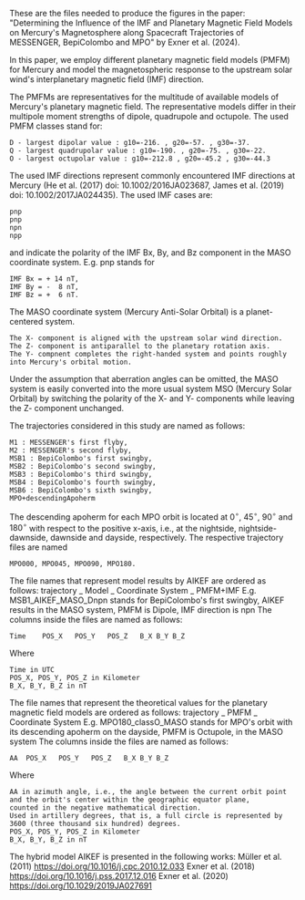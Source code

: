 These are the files needed to produce the figures in the paper:
"Determining the Influence of the IMF and Planetary Magnetic Field Models on Mercury's Magnetosphere along Spacecraft Trajectories of MESSENGER, BepiColombo and MPO" by Exner et al. (2024).

In this paper, we employ different planetary magnetic field models (PMFM) for Mercury and model the magnetospheric response to the upstream solar wind's interplanetary magnetic field (IMF) direction.

The PMFMs are representatives for the multitude of available models of Mercury's planetary magnetic field.
The representative models differ in their multipole moment strengths of dipole, quadrupole and octupole.
The used PMFM classes stand for:

    D - largest dipolar value : g10=-216. , g20=-57. , g30=-37.
    Q - largest quadrupolar value : g10=-190. , g20=-75. , g30=-22.
    O - largest octupolar value : g10=-212.8 , g20=-45.2 , g30=-44.3 

The used IMF directions represent commonly encountered IMF directions at Mercury (He et al. (2017) doi: 10.1002/2016JA023687, James et al. (2019) doi: 10.1002/2017JA024435).
The used IMF cases are:

    pnp
    pnp
    npn
    npp  
    
and indicate the polarity of the IMF Bx, By, and Bz component in the MASO coordinate system.
E.g. pnp stands for 

    IMF Bx = + 14 nT,
    IMF By = -  8 nT,
    IMF Bz = +  6 nT.

The MASO coordinate system (Mercury Anti-Solar Orbital) is a planet-centered system.

    The X- component is aligned with the upstream solar wind direction.
    The Z- component is antiparallel to the planetary rotation axis.
    The Y- compnent completes the right-handed system and points roughly into Mercury's orbital motion.

Under the assumption that aberration angles can be omitted, 
the MASO system is easily converted into the more usual 
system MSO (Mercury Solar Orbital) by switching the 
polarity of the X- and Y- components while leaving the Z- component unchanged.

The trajectories considered in this study are named as follows:

    M1 : MESSENGER's first flyby,
    M2 : MESSENGER's second flyby,
    MSB1 : BepiColombo's first swingby,
    MSB2 : BepiColombo's second swingby,
    MSB3 : BepiColombo's third swingby,
    MSB4 : BepiColombo's fourth swingby,
    MSB6 : BepiColombo's sixth swingby,
    MPO+descendingApoherm
    
The descending apoherm for each MPO orbit is located at $0^\circ$, $45^\circ$, $90^\circ$ and $180^\circ$ with respect to the positive x-axis, i.e., at the nightside, nightside-dawnside, dawnside and dayside, respectively.
The respective trajectory files are named 

    MPO000, MPO045, MPO090, MPO180.


The file names that represent model results by AIKEF are ordered as follows:
trajectory _ Model _ Coordinate System _ PMFM+IMF
E.g. MSB1_AIKEF_MASO_Dnpn stands for
    BepiColombo's first swingby, AIKEF results in the MASO system, PMFM is Dipole, IMF direction is npn
The columns inside the files are named as follows:

    Time	POS_X	POS_Y	POS_Z	B_X	B_Y	B_Z
Where 

    Time in UTC
    POS_X, POS_Y, POS_Z in Kilometer
    B_X, B_Y, B_Z in nT


The file names that represent the theoretical values for the planetary magnetic field models are ordered as follows:
trajectory _ PMFM _ Coordinate System 
E.g. MPO180_classO_MASO stands for
    MPO's orbit with its descending apoherm on the dayside, PMFM is Octupole, in the MASO system
The columns inside the files are named as follows:

    AA	POS_X	POS_Y	POS_Z	B_X	B_Y	B_Z
Where 

    AA in azimuth angle, i.e., the angle between the current orbit point 
    and the orbit's center within the geographic equator plane, 
    counted in the negative mathematical direction. 
    Used in artillery degrees, that is, a full circle is represented by 3600 (three thousand six hundred) degrees.
    POS_X, POS_Y, POS_Z in Kilometer
    B_X, B_Y, B_Z in nT





The hybrid model AIKEF is presented in the following works:
Müller et al. (2011) https://doi.org/10.1016/j.cpc.2010.12.033 
Exner et al. (2018) https://doi.org/10.1016/j.pss.2017.12.016 
Exner et al. (2020) https://doi.org/10.1029/2019JA027691
